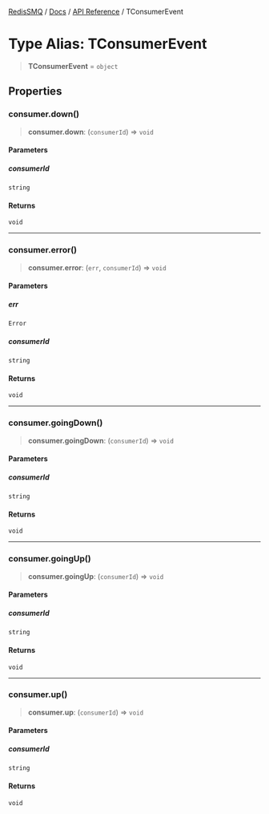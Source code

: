 [RedisSMQ](../../../README.md) / [Docs](../../README.md) / [API Reference](../README.md) / TConsumerEvent

# Type Alias: TConsumerEvent

> **TConsumerEvent** = `object`

## Properties

### consumer.down()

> **consumer.down**: (`consumerId`) => `void`

#### Parameters

##### consumerId

`string`

#### Returns

`void`

***

### consumer.error()

> **consumer.error**: (`err`, `consumerId`) => `void`

#### Parameters

##### err

`Error`

##### consumerId

`string`

#### Returns

`void`

***

### consumer.goingDown()

> **consumer.goingDown**: (`consumerId`) => `void`

#### Parameters

##### consumerId

`string`

#### Returns

`void`

***

### consumer.goingUp()

> **consumer.goingUp**: (`consumerId`) => `void`

#### Parameters

##### consumerId

`string`

#### Returns

`void`

***

### consumer.up()

> **consumer.up**: (`consumerId`) => `void`

#### Parameters

##### consumerId

`string`

#### Returns

`void`
